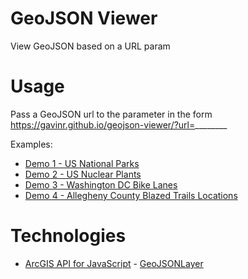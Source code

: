 GeoJSON Viewer
==============

View GeoJSON based on a URL param

Usage
=====
Pass a GeoJSON url to the parameter in the form https://gavinr.github.io/geojson-viewer/?url=________ 

Examples:

* [Demo 1 - US National Parks](https://gavinr.github.io/geojson-viewer/?url=http://services1.arcgis.com/g2TonOxuRkIqSOFx/arcgis/rest/services/US_National_Parks/FeatureServer/0/query?where=1%3D1&objectIds=&time=&geometry=&geometryType=esriGeometryEnvelope&inSR=&spatialRel=esriSpatialRelIntersects&distance=&units=esriSRUnit_Meter&outFields=*&returnGeometry=true&maxAllowableOffset=&geometryPrecision=&outSR=4326&returnIdsOnly=false&returnCountOnly=false&returnExtentOnly=false&orderByFields=&groupByFieldsForStatistics=&outStatistics=&resultOffset=&resultRecordCount=&returnZ=false&returnM=false&quantizationParameters=&f=pgeojson&token=)
* [Demo 2 - US Nuclear Plants](https://gavinr.github.io/geojson-viewer/?url=https://raw.githubusercontent.com/gavinr/usa-nuclear-energy-plants/master/usa-nuclear-energy-plants.geojson)
* [Demo 3 - Washington DC Bike Lanes](https://gavinr.github.io/geojson-viewer/?url=https://cdn.jsdelivr.net/gh/Esri/geojson-layer-js@master/data/dc-bike-lanes.json)
* [Demo 4 - Allegheny County Blazed Trails Locations](https://gavinr.github.io/geojson-viewer/?url=https://opendata.arcgis.com/datasets/d182439a9a6344fca2c5bf717b9cace8_0.geojson)

Technologies
============
  * [ArcGIS API for JavaScript](https://developers.arcgis.com/javascript/) - [GeoJSONLayer](https://developers.arcgis.com/javascript/latest/api-reference/esri-layers-GeoJSONLayer.html#)
